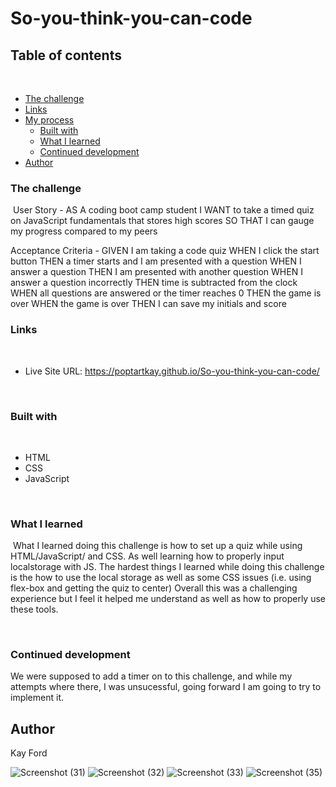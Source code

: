 # So-you-think-you-can-code
## Table of contents
​
  - [The challenge](#the-challenge)
  - [Links](#links)
- [My process](#my-process)
  - [Built with](#built-with)
  - [What I learned](#what-i-learned)
  - [Continued development](#continued-development)
- [Author](#author)
​
​

### The challenge
​
User Story - 
AS A coding boot camp student
I WANT to take a timed quiz on JavaScript fundamentals that stores high scores
SO THAT I can gauge my progress compared to my peers

Acceptance Criteria -
 GIVEN I am taking a code quiz
WHEN I click the start button
THEN a timer starts and I am presented with a question
WHEN I answer a question
THEN I am presented with another question
WHEN I answer a question incorrectly
THEN time is subtracted from the clock
WHEN all questions are answered or the timer reaches 0
THEN the game is over
WHEN the game is over
THEN I can save my initials and score
​
### Links
​
- Live Site URL: https://poptartkay.github.io/So-you-think-you-can-code/

​
### Built with
​
- HTML
- CSS
- JavaScript

​
### What I learned
​
What I learned doing this challenge is how to set up a quiz while using HTML/JavaScript/ and CSS. As well learning how to properly input localstorage with JS.
The hardest things I learned while doing this challenge is the how to use the local storage as well as some CSS issues (i.e. using flex-box and getting the quiz to center)
Overall this was a challenging experience but I feel it helped me understand as well as how to properly use these tools.
​

​
### Continued development

We were supposed to add a timer on to this challenge, and while my attempts where there, I was unsucessful, going forward I am going to try to implement it. 
​
## Author
 Kay Ford

![Screenshot (31)](https://user-images.githubusercontent.com/91912984/205835033-4ae4cc9f-e9f6-43f3-bff9-04b21cc1a3f4.png)
![Screenshot (32)](https://user-images.githubusercontent.com/91912984/205835057-cb83f427-d9d5-4521-85b1-c0559b43128f.png)
![Screenshot (33)](https://user-images.githubusercontent.com/91912984/205835065-bbe85c0a-dae4-4354-bf42-3e01c8e049b6.png)
![Screenshot (35)](https://user-images.githubusercontent.com/91912984/205835069-74618019-5119-43a3-aaf0-ded1f69a025b.png)
